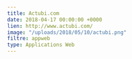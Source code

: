 ```yaml
---
title: Actubi.com
date: 2018-04-17 00:00:00 +0000
lien: http://www.actubi.com/
image: "/uploads/2018/05/10/actubi.png"
filtre: appweb
type: Applications Web
---
```

